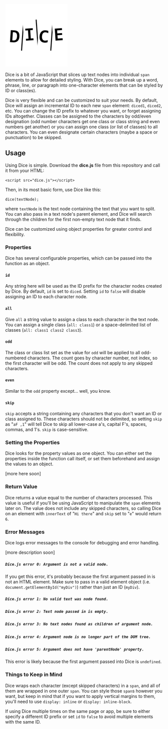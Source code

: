 ![Dice](https://github.com/freginold/Dice/blob/master/dice.PNG)

Dice is a bit of JavaScript that slices up text nodes into individual `span` elements to allow for detailed styling.  With Dice, you can break up a word, phrase, line, or paragraph into one-character elements that can be styled by ID or class(es).

Dice is very flexible and can be customized to suit your needs.  By default, Dice will assign an incremental ID to each new `span` element: `diced1`, `diced2`, etc. You can change the ID prefix to whatever you want, or forget assigning IDs altogether.  Classes can be assigned to the characters by odd/even designation (odd number characters get one class or class string and even numbers get another) or you can assign one class (or list of classes) to all characters.  You can even designate certain characters (maybe a space or punctuation) to be skipped.

## Usage

Using Dice is simple. Download the **dice.js** file from this repository and call it from your HTML:

    <script src="dice.js"></script>

Then, in its most basic form, use Dice like this:

    dice(textNode);

where `textNode` is the text node containing the text that you want to split.  You can also pass in a text node's parent element, and Dice will search through the children for the first non-empty text node that it finds.

Dice can be customized using object properties for greater control and flexibility.

### Properties

Dice has several configurable properties, which can be passed into the function as an object.

#### `id`
Any string here will be used as the ID prefix for the character nodes created by Dice. By default, `id` is set to `diced`. Setting `id` to `false` will disable assigning an ID to each character node.

#### `all`
Give `all` a string value to assign a class to each character in the text node.  You can assign a single class (`all: class1`) or a space-delimited list of classes (`all: class1 class2 class3`).

#### `odd`
The class or class list set as the value for `odd` will be applied to all odd-numbered characters. The count goes by character number, not index, so the first character will be odd.  The count does not apply to any skipped characters.

#### `even`
Similar to the `odd` property except... well, you know.

#### `skip`
`skip` accepts a string containing any characters that you don't want an ID or class assigned to. These characters should not be delimited, so setting `skip` as "`aF ,1`" will tell Dice to skip all lower-case a's, capital F's, spaces, commas, and 1's. `skip` is case-sensitive.

### Setting the Properties

Dice looks for the property values as one object. You can either set the properties inside the function call itself, or set them beforehand and assign the values to an object.

[more here soon]

### Return Value

Dice returns a value equal to the number of characters processed. This value is useful if you'll be using JavaScript to manipulate the `span` elements later on. The value does not include any skipped characters, so calling Dice on an element with `innerText` of "`Hi there`" and `skip` set to "`e`" would return `6`.

### Error Messages

Dice logs error messages to the console for debugging and error handling.

[more description soon]

##### `Dice.js error 0: Argument is not a valid node.`
If you get this error, it's probably because the first argument passed in is not an HTML element. Make sure to pass in a valid element object (i.e. `document.getElementById("myDiv")`) rather than just an ID (`myDiv`).

##### `Dice.js error 1: No valid text was node found.`

##### `Dice.js error 2: Text node passed in is empty.`

##### `Dice.js error 3: No text nodes found as children of argument node.`

##### `Dice.js error 4: Argument node is no longer part of the DOM tree.`

##### `Dice.js error 5: Argument does not have 'parentNode' property.`
This error is likely because the first argument passed into Dice is `undefined`.


### Things to Keep in Mind

Dice wraps each character (except skipped characters) in a `span`, and all of them are wrapped in one outer `span`.  You can style those `span`s however you want, but keep in mind that if you want to apply vertical margins to them, you'll need to use `display: inline` or `display: inline-block`.

If using Dice multiple times on the same page or app, be sure to either specify a different ID prefix or set `id` to `false` to avoid multiple elements with the same ID.

